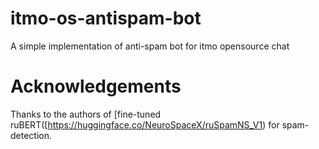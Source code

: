 # itmo-os-antispam-bot
A simple implementation of anti-spam bot for itmo opensource chat


# Acknowledgements
Thanks to the authors of [fine-tuned ruBERT([https://huggingface.co/NeuroSpaceX/ruSpamNS_V1) for spam-detection.
